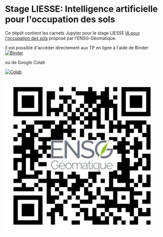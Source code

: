 # Stage LIESSE: Intelligence artificielle pour l'occupation des sols

Ce dépôt contient les carnets Jupyter pour le stage LIESSE [IA pour l'occupation des sols](https://liesse.minesparis.psl.eu/course/view.php?id=200) proposé par l'ENSG-Géomatique.

Il est possible d'accéder directement aux TP en ligne à l'aide de Binder:
[![Binder](https://mybinder.org/badge_logo.svg)](https://mybinder.org/v2/gh/nshaud/liesse/HEAD)

ou de Google Colab

[![Colab](https://colab.research.google.com/assets/colab-badge.svg)](https://colab.research.google.com/github/nshaud/liesse/blob/main/)

![QR code](qr-code.png)

